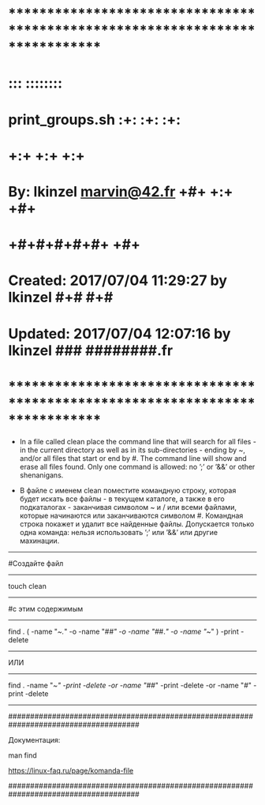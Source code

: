 # **************************************************************************** #
#                                                                              #
#                                                         :::      ::::::::    #
#    print_groups.sh                                    :+:      :+:    :+:    #
#                                                     +:+ +:+         +:+      #
#    By: lkinzel <marvin@42.fr>                     +#+  +:+       +#+         #
#                                                 +#+#+#+#+#+   +#+            #
#    Created: 2017/07/04 11:29:27 by lkinzel           #+#    #+#              #
#    Updated: 2017/07/04 12:07:16 by lkinzel          ###   ########.fr        #
#                                                                              #
# **************************************************************************** #

 - In a file called clean place the command line that will search for all files - in the current directory as well as in its sub-directories - ending by ~, and/or all files that start or end by #. The command line will show and erase all files found. Only one command is allowed: no ’;’ or ’&&’ or other shenanigans.

 - В файле с именем clean поместите командную строку, которая будет искать все файлы - в текущем каталоге, а также в его подкаталогах - заканчивая символом ~ и / или всеми файлами, которые начинаются или заканчиваются символом #. Командная строка покажет и удалит все найденные файлы. Допускается только одна команда: нельзя использовать ’;’ или ’&&’ или другие махинации.

------------------------------------------------------------------------------------------------------------------------------------------------------

#Создайте файл 

------------------------------------------------------------------------------------------------------------------------------------------------------

touch clean

------------------------------------------------------------------------------------------------------------------------------------------------------


#с этим содержимым

------------------------------------------------------------------------------------------------------------------------------------------------------

find . \( -name "*~.*" -o -name "#*#" -o -name "#*#.*" -o -name "*~" \) -print -delete

------------------------------------------------------------------------------------------------------------------------------------------------------

ИЛИ

------------------------------------------------------------------------------------------------------------------------------------------------------

find . -name "*~" -print -delete -or -name "#*#" -print -delete -or -name "#" -print -delete

------------------------------------------------------------------------------------------------------------------------------------------------------



######################################################################################

Документация:


man find

https://linux-faq.ru/page/komanda-file

######################################################################################
